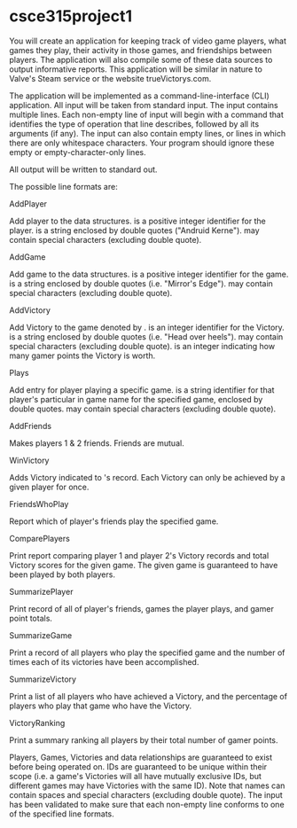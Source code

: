 # csce315project1
You will create an application for keeping track of video game players, what games they play, their activity in those games, and friendships between players. The application will also compile some of these data sources to output informative reports. This application will be similar in nature to Valve's Steam service or the website trueVictorys.com.


The application will be implemented as a command-line-interface (CLI) application. All input will be taken from standard input.  The input contains multiple lines. Each non-empty line of input will begin with a command that identifies the type of operation that line describes, followed by all its arguments (if any). The input can also contain empty lines, or lines in which there are only whitespace characters. Your program should ignore these empty or empty-character-only lines.


All output will be written to standard out.  


The possible line formats are:


AddPlayer <Player ID> <Player Name>

Add player to the data structures. <Player ID> is a positive integer identifier for the player. <Player Name> is a string enclosed by double quotes ("Andruid Kerne"). <Player Name> may contain special characters (excluding double quote).

 

AddGame <Game ID> <Game Name>

Add game to the data structures. <Game ID> is a positive integer identifier for the game. <Game Name> is a string enclosed by double quotes (i.e. "Mirror's Edge"). <Game Name> may contain special characters (excluding double quote).


AddVictory <Game ID> <Victory ID> <Victory Name> <Victory Points>

Add Victory to the game denoted by <Game ID>. <Victory ID> is an integer identifier for the Victory. <Victory Name> is a string enclosed by double quotes (i.e. "Head over heels"). <Victory Name> may contain special characters (excluding double quote). <Victory Points> is an integer indicating how many gamer points the Victory is worth.


Plays <Player ID> <Game ID> <Player IGN>

Add entry for player playing a specific game. <Player IGN> is a string identifier for that player's particular in game name for the specified game, enclosed by double quotes. <Player IGN> may contain special characters (excluding double quote).


AddFriends <Player ID1> <Player ID2>

Makes players 1 & 2 friends. Friends are mutual.


WinVictory <Player ID> <Game ID> <Victory ID>

Adds Victory indicated to <Player ID>'s record. Each Victory can only be achieved by a given player for once.



FriendsWhoPlay <Player ID> <Game ID>

Report which of player's friends play the specified game.


ComparePlayers <Player ID1> <Player ID2> <Game ID>

Print report comparing player 1 and player 2's Victory records and total Victory scores for the given game. The given game is guaranteed to have been played by both players.


SummarizePlayer <Player ID>

Print record of all of player's friends, games the player plays, and gamer point totals.


SummarizeGame <Game ID>

Print a record of all players who play the specified game and the number of times each of its victories have been accomplished.


SummarizeVictory <Game ID> <Victory ID>

Print a list of all players who have achieved a Victory, and the percentage of players who play that game who have the Victory.


VictoryRanking

Print a summary ranking all players by their total number of gamer points.


Players, Games, Victories and data relationships are guaranteed to exist before being operated on. IDs are guaranteed to be unique within their scope (i.e. a game's Victories will all have mutually exclusive IDs, but different games may have Victories with the same ID). Note that names can contain spaces and special characters (excluding double quote). The input has been validated to make sure that each non-empty line conforms to one of the specified line formats.
